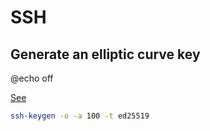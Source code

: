 # SSH

## Generate an elliptic curve key

  
@echo off


[See](https://blog.g3rt.nl/upgrade-your-ssh-keys.html)

```bash
ssh-keygen -o -a 100 -t ed25519
```
